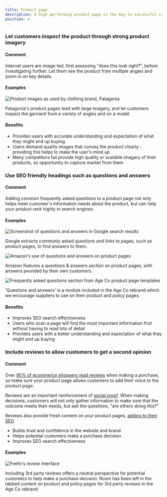 ```yaml
---
title: Product page
description: A high performing product page is the key to successful conversion.
position: 4
---
```


### Let customers inspect the product through strong product imagery

#### Comment

Internet users are image-led, first assessing "does this look right?",
before investigating further. Let them see the product from multiple
angles and zoom in on key details.

#### Examples

![Product images as used by clothing brand, Patagonia](/uploads/image64.jpg)

Patagonia's product pages lead with large imagery, and let customers
inspect the garment from a variety of angles and on a model.

#### Benefits

-   Provides users with accurate understanding and expectation of what they might end up buying
-   Users demand quality images that convey the product clearly - providing this helps to make the user's mind up
-   Many competitors fail provide high quality or scalable imagery of their products, so opportunity to capture market from them

### Use SEO friendly headings such as questions and answers

#### Comment

Adding common frequently asked questions to a product page not only
helps meet customer's information needs about the product, but can help
your product rank highly in search engines.

#### Examples

![Screenshot of questions and answers in Google search results](/uploads/image44.png)

Google extracts commonly asked questions and links to pages, such as
product pages, to find answers to them.

![Amazon\'s use of questions and answers on product pages](/uploads/image55.png)

Amazon features a questions & answers section on product pages, with
answers provided by their own customers.

![Frequently asked questions section from Age Co product page templates](/uploads/image63.png)

'Questions and answers' is a module included in the Age Co rebrand which
we encourage suppliers to use on their product and policy pages.

#### Benefits

-   Improves SEO search effectiveness
-   Users who scan a page will find the most important information first without having to read lots of detail
-   Provides users with a better understanding and expectation of what they might end up buying

### Include reviews to allow customers to get a second opinion

#### Comment

Over [90% of ecommerce shoppers read reviews](https://marketingland.com/survey-customers-more-frustrated-by-how-long-it-takes-to-resolve-a-customer-service-issue-than-the-resolution-38756)
when making a purchase, so make sure your product page allows customers
to add their voice to the product page.

Reviews are an important reinforcement of [social proof](https://conversionxl.com/blog/is-social-proof-really-that-important/).
When making decisions, customers will not only gather information to
make sure that the outcome meets their needs, but ask the questions,
"are others doing this?"

Reviews also provide fresh content on your product pages, [adding to their SEO](https://econsultancy.com/blog/9366-ecommerce-consumer-reviews-why-you-need-them-and-how-to-use-them).

-   Builds trust and confidence in the website and brand
-   Helps potential customers make a purchase decision
-   Improves SEO search effectiveness

#### Examples

![Feefo\'s review interface](/uploads/image10.png)

Including 3rd party reviews offers a neutral perspective for potential
customers to help make a purchase decision. Room has been left in the
tabbed content on product and policy pages for 3rd party reviews in the
Age Co rebrand.
